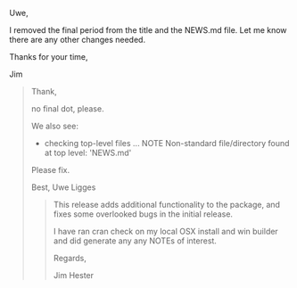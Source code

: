 Uwe,

I removed the final period from the title and the NEWS.md file.  Let me know
there are any other changes needed.

Thanks for your time,

Jim
> Thank,
> 
> no final dot, please.
> 
> 
> We also see:
> 
> * checking top-level files ... NOTE
> Non-standard file/directory found at top level:
>   'NEWS.md'
> 
> Please fix.
> 
> Best,
> Uwe Ligges
> > This release adds additional functionality to the package, and fixes some
> > overlooked bugs in the initial release.
> > 
> > I have ran cran check on my local OSX install and win builder and did generate any any NOTEs of interest.
> > 
> > Regards,
> > 
> > Jim Hester

